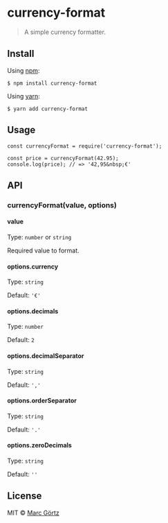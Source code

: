 # currency-format

> A simple currency formatter.

## Install

Using [npm](https://www.npmjs.com/get-npm):

```
$ npm install currency-format
```

Using [yarn](https://yarnpkg.com/):

```
$ yarn add currency-format
```

## Usage

```
const currencyFormat = require('currency-format');

const price = currencyFormat(42.95);
console.log(price); // => '42,95&nbsp;€'
```

## API

### currencyFormat(value, options)

#### value

Type: `number` or `string`

Required value to format.

#### options.currency

Type: `string`

Default: `'€'`

#### options.decimals

Type: `number`

Default: `2`

#### options.decimalSeparator

Type: `string`

Default: `','`

#### options.orderSeparator

Type: `string`

Default: `'.'`

#### options.zeroDecimals

Type: `string`

Default: `''`

## License

MIT © [Marc Görtz](https://marcgoertz.de/)
